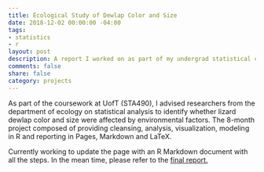 ```yaml
---
title: Ecological Study of Dewlap Color and Size
date: 2018-12-02 00:00:00 -04:00
tags:
- statistics
- r
layout: post
description: A report I worked on as part of my undergrad statistical consultation
comments: false
share: false
category: projects
---
```


As part of the coursework at UofT (STA490), I advised researchers from the department of ecology on statistical analysis to identify whether lizard dewlap color and size were affected by environmental factors. The 8-month project composed of providing cleansing, analysis, visualization, modeling in R and reporting in Pages, Markdown and LaTeX.

Currently working to update the page with an R Markdown document with all the steps. In the mean time, please refer to the [final report.](http://www.justinsjlee.com/Final%20Report%20v2.pdf)
